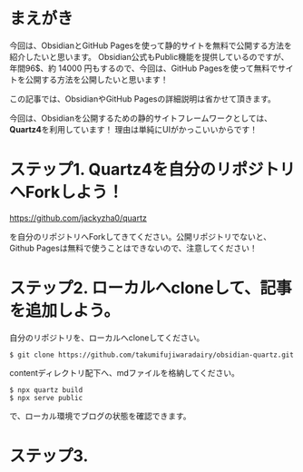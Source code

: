 # まえがき

今回は、ObsidianとGitHub Pagesを使って静的サイトを無料で公開する方法を紹介したいと思います。
Obsidian公式もPublic機能を提供しているのですが、年間96$、約 14000 円もするので、今回は、GitHub Pagesを使って無料でサイトを公開する方法を公開したいと思います！

この記事では、ObsidianやGitHub Pagesの詳細説明は省かせて頂きます。

今回は、Obsidianを公開するための静的サイトフレームワークとしては、**Quartz4**を利用しています！
理由は単純にUIがかっこいいからです！

# ステップ1. Quartz4を自分のリポジトリへForkしよう！
https://github.com/jackyzha0/quartz

を自分のリポジトリへForkしてきてください。公開リポジトリでないと、Github Pagesは無料で使うことはできないので、注意してください！

# ステップ2. ローカルへcloneして、記事を追加しよう。

自分のリポジトリを、ローカルへcloneしてください。
```
$ git clone https://github.com/takumifujiwaradairy/obsidian-quartz.git
```

contentディレクトリ配下へ、mdファイルを格納してください。

```
$ npx quartz build
$ npx serve public
```
で、ローカル環境でブログの状態を確認できます。

# ステップ3.